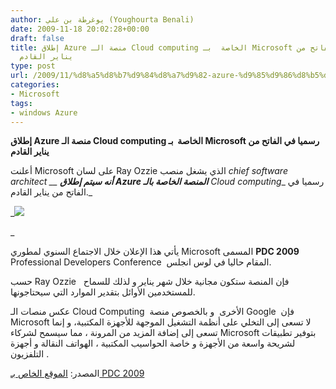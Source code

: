 ```yaml
---
author: يوغرطة بن علي (Youghourta Benali)
date: 2009-11-18 20:02:28+00:00
draft: false
title: إطلاق Azure منصة الـ Cloud computing الخاصة  بـ Microsoft رسميا في الفاتح من
  يناير القادم
type: post
url: /2009/11/%d8%a5%d8%b7%d9%84%d8%a7%d9%82-azure-%d9%85%d9%86%d8%b5%d8%a9-%d8%a7%d9%84%d9%80-cloud-computing-%d8%a7%d9%84%d8%ae%d8%a7%d8%b5%d8%a9-%d8%a8%d9%80-microsoft-%d8%b1%d8%b3%d9%85%d9%8a%d8%a7-%d9%81/
categories:
- Microsoft
tags:
- windows Azure
---
```


**إطلاق Azure منصة الـ Cloud computing الخاصة  بـ Microsoft رسميا في الفاتح من يناير القادم**



أعلنت Microsoft على لسان Ray Ozzie الذي يشغل منصب _chief software architect __ __أنه سيتم إطلاق __Azure__ المنصة الخاصة بالـ__ Cloud computing__ رسميا في الفاتح من يناير القادم._

_![](logo1.gif)

_

يأتي هذا الإعلان خلال الاجتماع السنوي لمطوري Microsoft المسمى **PDC 2009** Professional Developers Conference  المقام حاليا في لوس انجلس.

حسب Ray Ozzie   فإن المنصة ستكون مجانية خلال شهر يناير و لذلك للسماح للمستخدمين الأوائل بتقدير الموارد التي سيحتاجونها.

عكس منصات الـ Cloud Computing  الأخرى  و بالخصوص منصة Google  فإن Microsoft لا تسعى إلى التخلي على أنظمة التشغيل الموجهة للأجهزة المكتبية، و إنما تسعى إلى إضافة المزيد من المرونة ، مما سيسمح لشركاء Microsoft بتوفير تطبيقات لشريحة واسعة من الأجهزة و خاصة الحواسيب المكتبية ، الهواتف النقالة و أجهزة التلفزيون .

المصدر: [الموقع الخاص بـ PDC 2009](http://microsoftpdc.com/)

